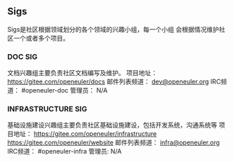 ## Sigs

Sigs是社区根据领域划分的各个领域的兴趣小组，每一个小组
会根据情况维护社区一个或者多个项目。


### DOC SIG

文档兴趣组主要负责社区文档编写及维护。
项目地址：     https://gitee.com/openeuler/docs
邮件列表频道： dev@openeuler.org
IRC频道：      #openeuler-doc
管理员：       N/A


### INFRASTRUCTURE SIG

基础设施建设兴趣组主要负责社区基础设施建设，包括开发系统，沟通系统等
项目地址：     https://gitee.com/openeuler/infrastructure
               https://gitee.com/openeuler/website
邮件列表频道： infra@openeuler.org
IRC频道：      #openeuler-infra
管理员:        N/A

